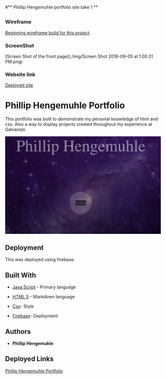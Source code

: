 #** Phillip Hengemuhle portfolio site take 1 **

##

### Wireframe 
[Beginning wireframe build for this project](.img/wireframe.jpg)

### ScreenShot
[Screen Shot of the front page](./img/Screen Shot 2018-09-05 at 1.00.31 PM.png)

### Website link
[Deployed site](http://large-net.surge.sh/)

# Phillip Hengemuhle Portfolio

This portfolio was built to demonstrate my personal knowledge of html and css. Also a way to display projects created throughout my experience at Galvanize. 

![Home Screen of Portfolio Site](public/img/portfolioScreen.png)

## Deployment

This was deployed using firebase.

## Built With

* [Java Script](https://developer.mozilla.org/en-US/docs/Web/JavaScript) - Primary language

* [HTML 5](https://developer.mozilla.org/en-US/docs/Web/Guide/HTML/HTML5) - Markdown language

* [Css](https://developer.mozilla.org/en-US/docs/Web/CSS)- Style

* [Firebase](https://firebase.google.com/docs/)- Deployment

## Authors

* **Phillip Hengemuhle**

## Deployed Links
[Phillip Hengemuhle Portfolio](phengemuhle.com)
